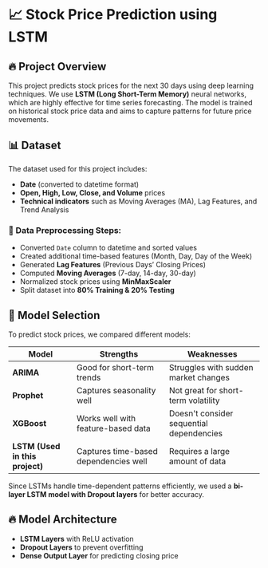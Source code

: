 # 📈 Stock Price Prediction using LSTM  

## 🔥 Project Overview  
This project predicts stock prices for the next 30 days using deep learning techniques. We use **LSTM (Long Short-Term Memory)** neural networks, which are highly effective for time series forecasting. The model is trained on historical stock price data and aims to capture patterns for future price movements.  

## 📊 Dataset  
The dataset used for this project includes:  
- **Date** (converted to datetime format)  
- **Open, High, Low, Close, and Volume** prices  
- **Technical indicators** such as Moving Averages (MA), Lag Features, and Trend Analysis  

### **🔹 Data Preprocessing Steps:**  
- Converted `Date` column to datetime and sorted values  
- Created additional time-based features (Month, Day, Day of the Week)  
- Generated **Lag Features** (Previous Days’ Closing Prices)  
- Computed **Moving Averages** (7-day, 14-day, 30-day)  
- Normalized stock prices using **MinMaxScaler**  
- Split dataset into **80% Training & 20% Testing**  

## 📌 Model Selection  
To predict stock prices, we compared different models:  

| Model      | Strengths | Weaknesses |
|------------|----------|------------|
| **ARIMA**  | Good for short-term trends | Struggles with sudden market changes |
| **Prophet** | Captures seasonality well | Not great for short-term volatility |
| **XGBoost** | Works well with feature-based data | Doesn't consider sequential dependencies |
| **LSTM (Used in this project)** | Captures time-based dependencies well | Requires a large amount of data |

Since LSTMs handle time-dependent patterns efficiently, we used a **bi-layer LSTM model with Dropout layers** for better accuracy.  

## 🔥 Model Architecture  
- **LSTM Layers** with ReLU activation  
- **Dropout Layers** to prevent overfitting  
- **Dense Output Layer** for predicting closing price  
